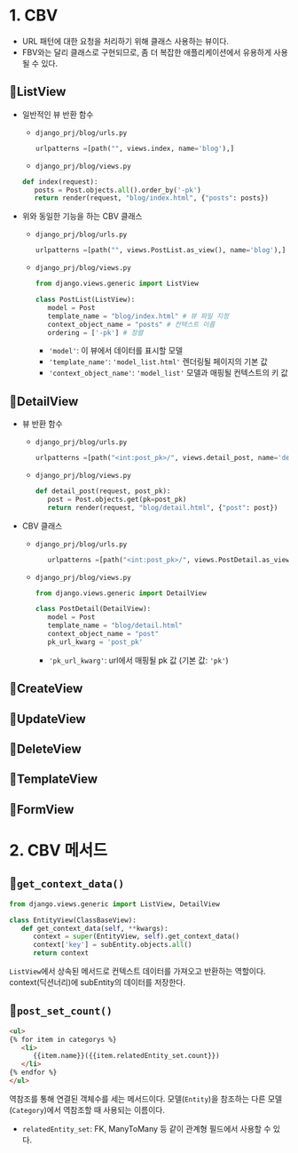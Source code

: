 # 1. CBV
- URL 패턴에 대한 요청을 처리하기 위해 클래스 사용하는 뷰이다.
- FBV와는 달리 클래스로 구현되므로, 좀 더 복잡한 애플리케이션에서 유용하게 사용될 수 있다.

## 📌ListView
- 일반적인 뷰 반환 함수
   - `django_prj/blog/urls.py`
      ```py
      urlpatterns =[path("", views.index, name='blog'),]
      ```
   - `django_prj/blog/views.py`
   ```py
   def index(request):
      posts = Post.objects.all().order_by('-pk')
      return render(request, "blog/index.html", {"posts": posts})
   ```

- 위와 동일한 기능을 하는 CBV 클래스
   - `django_prj/blog/urls.py`
      ```py
      urlpatterns =[path("", views.PostList.as_view(), name='blog'),]
      ```
   - `django_prj/blog/views.py`
      ```py
      from django.views.generic import ListView

      class PostList(ListView):
         model = Post
         template_name = "blog/index.html" # 뷰 파일 지정
         context_object_name = "posts" # 컨텍스트 이름 
         ordering = ['-pk'] # 정렬
      ```
      - `'model'`: 이 뷰에서 데이터를 표시할 모델
      - `'template_name'`: `'model_list.html'` 렌더링될 페이지의 기본 값
      - `'context_object_name'`: `'model_list'` 모델과 매핑될 컨텍스트의 키 값

## 📌DetailView
- 뷰 반환 함수
   - `django_prj/blog/urls.py`
      ```py
      urlpatterns =[path("<int:post_pk>/", views.detail_post, name='detail'),]
      ```
   - `django_prj/blog/views.py`
      ```py
      def detail_post(request, post_pk):
         post = Post.objects.get(pk=post_pk)
         return render(request, "blog/detail.html", {"post": post})
      ```

- CBV 클래스
   - `django_prj/blog/urls.py`
      ```py
         urlpatterns =[path("<int:post_pk>/", views.PostDetail.as_view(), name='detail'),]
      ```
   - `django_prj/blog/views.py`
      ```py
      from django.views.generic import DetailView
      
      class PostDetail(DetailView):
         model = Post
         template_name = "blog/detail.html"
         context_object_name = "post"
         pk_url_kwarg = 'post_pk'
      ```
      - `'pk_url_kwarg'`: url에서 매핑될 pk 값 (기본 값: `'pk'`)

## 📌CreateView
## 📌UpdateView
## 📌DeleteView
## 📌TemplateView
## 📌FormView

# 2. CBV 메서드
## 📌`get_context_data()`
```py
from django.views.generic import ListView, DetailView

class EntityView(ClassBaseView):
   def get_context_data(self, **kwargs):
      context = super(EntityView, self).get_context_data()
      context['key'] = subEntity.objects.all()
      return context
```
`ListView`에서 상속된 메서드로 컨텍스트 데이터를 가져오고 반환하는 역할이다.
context(딕션너리)에 subEntity의 데이터를 저장한다.

## 📌`post_set_count()`
```html
<ul>
{% for item in categorys %}
   <li>
      {{item.name}}({{item.relatedEntity_set.count}})
   </li>
{% endfor %}
</ul>
```
역참조를 통해 연결된 객체수를 세는 메서드이다. 모델(`Entity`)을 참조하는 다른 모델(`Category`)에서 역참조할 때 사용되는 이름이다.
   - `relatedEntity_set`: FK, ManyToMany 등 같이 관계형 필드에서 사용할 수 있다.
